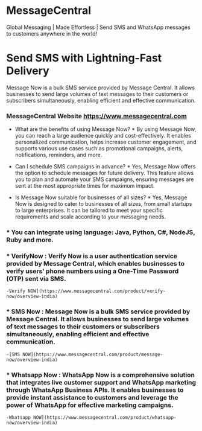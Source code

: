 # MessageCentral
Global Messaging  | Made Effortless | Send SMS and WhatsApp messages to customers anywhere in the world!

# Send SMS with Lightning-Fast Delivery

Message Now is a bulk SMS service provided by Message Central. It allows businesses to send large volumes of text messages to their customers or subscribers simultaneously, enabling efficient and effective communication.

### MessageCentral Website https://www.messagecentral.com

- What are the benefits of using Message Now?
			* By using Message Now, you can reach a large audience quickly and cost-effectively. It enables personalized communication, helps increase customer engagement, and supports various use cases such as promotional campaigns, alerts, notifications, reminders, and more.

- Can I schedule SMS campaigns in advance?
			* Yes, Message Now offers the option to schedule messages for future delivery. This feature allows you to plan and automate your SMS campaigns, ensuring messages are sent at the most appropriate times for maximum impact.

- Is Message Now suitable for businesses of all sizes?
			* Yes, Message Now is designed to cater to businesses of all sizes, from small startups to large enterprises. It can be tailored to meet your specific requirements and scale according to your messaging needs.


### * You can integrate using language: Java, Python, C#, NodeJS, Ruby and more.
	
### * VerifyNow : Verify Now is a user authentication service provided by Message Central, which enables businesses to verify users' phone numbers using a One-Time Password (OTP) sent via SMS.
	-Verify NOW](https://www.messagecentral.com/product/verify-now/overview-india)

### * SMS Now : Message Now is a bulk SMS service provided by Message Central. It allows businesses to send large volumes of text messages to their customers or subscribers simultaneously, enabling efficient and effective communication.
	-[SMS NOW](https://www.messagecentral.com/product/message-now/overview-india)

### * Whatsapp Now : WhatsApp Now is a comprehensive solution that integrates live customer support and WhatsApp marketing through WhatsApp Business APIs. It enables businesses to provide instant assistance to customers and leverage the power of WhatsApp for effective marketing campaigns.
	-Whatsapp NOW](https://www.messagecentral.com/product/whatsapp-now/overview-india)

